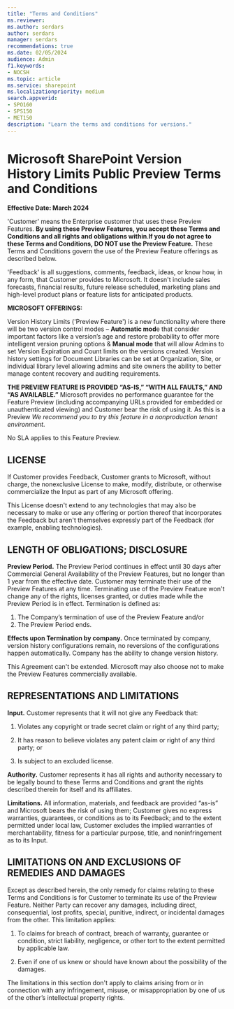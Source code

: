 ```yaml
---
title: "Terms and Conditions"
ms.reviewer: 
ms.author: serdars
author: serdars
manager: serdars
recommendations: true
ms.date: 02/05/2024
audience: Admin
f1.keywords:
- NOCSH
ms.topic: article
ms.service: sharepoint
ms.localizationpriority: medium
search.appverid:
- SPO160
- SPS150
- MET150
description: "Learn the terms and conditions for versions."
---
```


# Microsoft SharePoint Version History Limits Public Preview Terms and Conditions

**Effective Date: March 2024** 

'Customer' means the Enterprise customer that uses these Preview Features.
**By using these Preview Features, you accept these Terms and Conditions and all rights and obligations within**.**If you do not agree to these Terms and Conditions, DO NOT use the Preview Feature.** These Terms and Conditions govern the use of the Preview Feature offerings as described below.

'Feedback' is all suggestions, comments, feedback, ideas, or know how, in any form, that Customer provides to Microsoft.  It doesn't include sales forecasts, financial results, future release scheduled, marketing plans and high-level product plans or feature lists for anticipated products.

**MICROSOFT OFFERINGS:**  

Version History Limits ('Preview Feature') is a new functionality where there will be two version control modes – **Automatic mod**e that consider important factors like a version’s age and restore probability to offer more intelligent version pruning options & **Manual mode** that will allow Admins to set Version Expiration and Count limits on the versions created. Version history settings for Document Libraries can be set at Organization, Site, or individual library level allowing admins and site owners the ability to better manage content recovery and auditing requirements.  

**THE PREVIEW FEATURE IS PROVIDED “AS-IS,” “WITH ALL FAULTS,” AND “AS AVAILABLE.”**  Microsoft provides no performance guarantee for the Feature Preview (including accompanying URLs provided for embedded or unauthenticated viewing) and Customer bear the risk of using it. As this is a Preview *We recommend you to try this feature in a nonproduction tenant environment*.

No SLA applies to this Feature Preview.

## LICENSE

If Customer provides Feedback, Customer grants to Microsoft, without charge, the nonexclusive License to make, modify, distribute, or otherwise commercialize the Input as part of any Microsoft offering.

This License doesn't extend to any technologies that may also be necessary to make or use any offering or portion thereof that incorporates the Feedback but aren't themselves expressly part of the Feedback (for example, enabling technologies).

## LENGTH OF OBLIGATIONS; DISCLOSURE

**Preview Period.** The Preview Period continues in effect until 30 days after Commercial General Availability of the Preview Features, but no longer than 1 year from the effective date. Customer may terminate their use of the Preview Features at any time. Terminating use of the Preview Feature won't change any of the rights, licenses granted, or duties made while the Preview Period is in effect. Termination is defined as:

1. The Company’s termination of use of the Preview Feature and/or
1. The Preview Period ends.

**Effects upon Termination by company.** Once terminated by company, version history configurations remain, no reversions of the configurations happen automatically.   Company has the ability to change version history.

This Agreement can't be extended. Microsoft may also choose not to make the Preview Features commercially available.

## REPRESENTATIONS AND LIMITATIONS

**Input.** Customer represents that it will not give any Feedback that:

1. Violates any copyright or trade secret claim or right of any third party; 

1. It has reason to believe violates any patent claim or right of any third party; or

1. Is subject to an excluded license.

**Authority.** Customer represents it has all rights and authority necessary to be legally bound to these Terms and Conditions and grant the rights described therein for itself and its affiliates.  

**Limitations.** All information, materials, and feedback are provided “as-is” and Microsoft bears the risk of using them; Customer gives no express warranties, guarantees, or conditions as to its Feedback; and to the extent permitted under local law, Customer excludes the implied warranties of merchantability, fitness for a particular purpose, title, and noninfringement as to its Input.

## LIMITATIONS ON AND EXCLUSIONS OF REMEDIES AND DAMAGES

Except as described herein, the only remedy for claims relating to these Terms and Conditions is for Customer to terminate its use of the Preview Feature. Neither Party can recover any damages, including direct, consequential, lost profits, special, punitive, indirect, or incidental damages from the other. This limitation applies:

1. To claims for breach of contract, breach of warranty, guarantee or condition, strict liability, negligence, or other tort to the extent permitted by applicable law.

1. Even if one of us knew or should have known about the possibility of the damages.

The limitations in this section don't apply to claims arising from or in connection with any infringement, misuse, or misappropriation by one of us of the other’s intellectual property rights.
